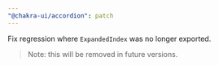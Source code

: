```yaml
---
"@chakra-ui/accordion": patch
---
```


Fix regression where `ExpandedIndex` was no longer exported.

> Note: this will be removed in future versions.

